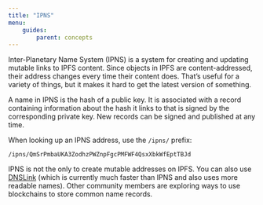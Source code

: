 ```yaml
---
title: "IPNS"
menu:
    guides:
        parent: concepts
---
```


Inter-Planetary Name System (IPNS) is a system for creating and updating mutable links to IPFS content. Since objects in IPFS are content-addressed, their address changes every time their content does. That’s useful for a variety of things, but it makes it hard to get the latest version of something.

A name in IPNS is the hash of a public key. It is associated with a record containing information about the hash it links to that is signed by the corresponding private key. New records can be signed and published at any time.

When looking up an IPNS address, use the `/ipns/` prefix:

```
/ipns/QmSrPmbaUKA3ZodhzPWZnpFgcPMFWF4QsxXbkWfEptTBJd
```

<!-- TODO: more description of creating and publishing a name -->

IPNS is not the only to create mutable addresses on IPFS. You can also use [DNSLink](/concepts/dnslink) (which is currently much faster than IPNS and also uses more readable names). Other community members are exploring ways to use blockchains to store common name records.
